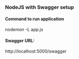### NodeJS with Swagger setup

#### Command to run application
nodemon -L app.js

#### Swagger URL:
http://localhost:5000/swagger